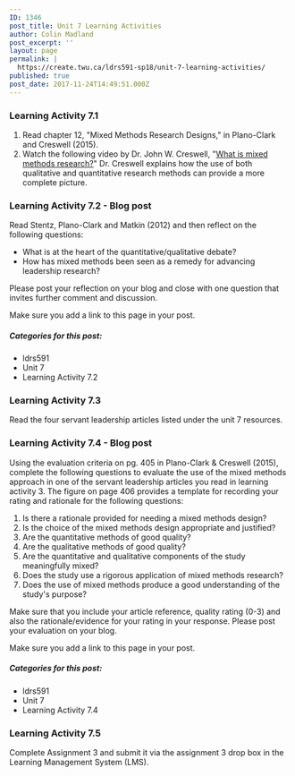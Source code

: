 ```yaml
---
ID: 1346
post_title: Unit 7 Learning Activities
author: Colin Madland
post_excerpt: ''
layout: page
permalink: |
  https://create.twu.ca/ldrs591-sp18/unit-7-learning-activities/
published: true
post_date: 2017-11-24T14:49:51.000Z
---
```


### Learning Activity 7.1

1. Read chapter 12, "Mixed Methods Research Designs," in Plano-Clark and Creswell \(2015\).
2. Watch the following video by Dr. John W. Creswell, "[What is mixed methods research?](http://johnwcreswell.com/videos/)"  Dr. Creswell explains how the use of both qualitative and quantitative research methods can provide a more complete picture.  

### Learning Activity 7.2 - Blog post

Read Stentz, Plano-Clark and Matkin \(2012\) and then reflect on the following questions:

* What is at the heart of the quantitative/qualitative debate?
* How has mixed methods been seen as a remedy for advancing leadership research?

Please post your reflection on your blog and close with one question that invites further comment and discussion. 

Make sure you add a link to this page in your post.

##### Categories for this post:

* ldrs591
* Unit 7
* Learning Activity 7.2

### Learning Activity 7.3

Read the four servant leadership articles listed under the unit 7 resources.

### Learning Activity 7.4 - Blog post

Using the evaluation criteria on pg. 405 in Plano-Clark & Creswell \(2015\), complete the following questions to evaluate the use of the mixed methods approach in one of the servant leadership articles you read in learning activity 3. The figure on page 406 provides a template for recording your rating and rationale for the following questions:

1. Is there a rationale provided for needing a mixed methods design?
2. Is the choice of the mixed methods design appropriate and justified?
3. Are the quantitative methods of good quality?
4. Are the qualitative methods of good quality?
5. Are the quantitative and qualitative components of the study meaningfully mixed?
6. Does the study use a rigorous application of mixed methods research?
7. Does the use of mixed methods produce a good understanding of the study's purpose?

Make sure that you include your article reference, quality rating \(0-3\) and also the rationale/evidence for your rating in your response.  Please post your evaluation on your blog.  

Make sure you add a link to this page in your post.

##### Categories for this post:

* ldrs591
* Unit 7
* Learning Activity 7.4

### Learning Activity 7.5

Complete Assignment 3 and submit it via the assignment 3 drop box in the Learning Management System \(LMS\).

